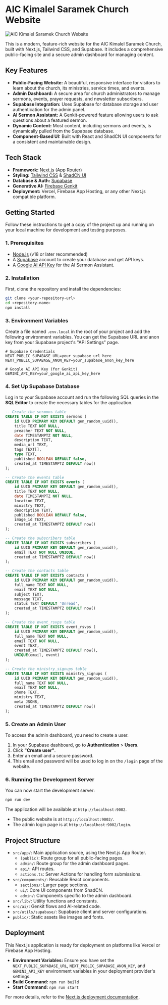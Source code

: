 # AIC Kimalel Saramek Church Website

![AIC Kimalel Saramek Church Website](https://mltlmcqkqqiubrjeasif.supabase.co/storage/v1/object/public/folders/photos/AIC%20%20Design.png)

This is a modern, feature-rich website for the AIC Kimalel Saramek Church, built with Next.js, Tailwind CSS, and Supabase. It includes a comprehensive public-facing site and a secure admin dashboard for managing content.

## Key Features

- **Public-Facing Website:** A beautiful, responsive interface for visitors to learn about the church, its ministries, service times, and events.
- **Admin Dashboard:** A secure area for church administrators to manage sermons, events, prayer requests, and newsletter subscribers.
- **Supabase Integration:** Uses Supabase for database storage and user authentication for the admin panel.
- **AI Sermon Assistant:** A Genkit-powered feature allowing users to ask questions about a featured sermon.
- **Dynamic Content:** Most content, including sermons and events, is dynamically pulled from the Supabase database.
- **Component-Based UI:** Built with React and ShadCN UI components for a consistent and maintainable design.

## Tech Stack

- **Framework:** [Next.js](https://nextjs.org/) (App Router)
- **Styling:** [Tailwind CSS](https://tailwindcss.com/) & [ShadCN UI](https://ui.shadcn.com/)
- **Database & Auth:** [Supabase](https://supabase.io/)
- **Generative AI:** [Firebase Genkit](https://firebase.google.com/docs/genkit)
- **Deployment:** Vercel, Firebase App Hosting, or any other Next.js compatible platform.

## Getting Started

Follow these instructions to get a copy of the project up and running on your local machine for development and testing purposes.

### 1. Prerequisites

- [Node.js](https://nodejs.org/) (v18 or later recommended)
- A [Supabase](https://supabase.io/) account to create your database and get API keys.
- A [Google AI API Key](https://aistudio.google.com/app/apikey) for the AI Sermon Assistant.

### 2. Installation

First, clone the repository and install the dependencies:

```bash
git clone <your-repository-url>
cd <repository-name>
npm install
```

### 3. Environment Variables

Create a file named `.env.local` in the root of your project and add the following environment variables. You can get the Supabase URL and anon key from your Supabase project's "API Settings" page.

```
# Supabase Credentials
NEXT_PUBLIC_SUPABASE_URL=your_supabase_url_here
NEXT_PUBLIC_SUPABASE_ANON_KEY=your_supabase_anon_key_here

# Google AI API Key (for Genkit)
GEMINI_API_KEY=your_google_ai_api_key_here
```

### 4. Set Up Supabase Database

Log in to your Supabase account and run the following SQL queries in the **SQL Editor** to create the necessary tables for the application.

```sql
-- Create the sermons table
CREATE TABLE IF NOT EXISTS sermons (
    id UUID PRIMARY KEY DEFAULT gen_random_uuid(),
    title TEXT NOT NULL,
    preacher TEXT NOT NULL,
    date TIMESTAMPTZ NOT NULL,
    description TEXT,
    media_url TEXT,
    tags TEXT[],
    type TEXT,
    published BOOLEAN DEFAULT false,
    created_at TIMESTAMPTZ DEFAULT now()
);

-- Create the events table
CREATE TABLE IF NOT EXISTS events (
    id UUID PRIMARY KEY DEFAULT gen_random_uuid(),
    title TEXT NOT NULL,
    date TIMESTAMPTZ NOT NULL,
    location TEXT,
    ministry TEXT,
    description TEXT,
    published BOOLEAN DEFAULT false,
    image_id TEXT,
    created_at TIMESTAMPTZ DEFAULT now()
);

-- Create the subscribers table
CREATE TABLE IF NOT EXISTS subscribers (
    id UUID PRIMARY KEY DEFAULT gen_random_uuid(),
    email TEXT NOT NULL UNIQUE,
    created_at TIMESTAMPTZ DEFAULT now()
);

-- Create the contacts table
CREATE TABLE IF NOT EXISTS contacts (
    id UUID PRIMARY KEY DEFAULT gen_random_uuid(),
    full_name TEXT NOT NULL,
    email TEXT NOT NULL,
    subject TEXT,
    message TEXT,
    status TEXT DEFAULT 'Unread',
    created_at TIMESTAMPTZ DEFAULT now()
);

-- Create the event_rsvps table
CREATE TABLE IF NOT EXISTS event_rsvps (
    id UUID PRIMARY KEY DEFAULT gen_random_uuid(),
    full_name TEXT NOT NULL,
    email TEXT NOT NULL,
    event TEXT,
    created_at TIMESTAMPTZ DEFAULT now(),
    UNIQUE(email, event)
);

-- Create the ministry_signups table
CREATE TABLE IF NOT EXISTS ministry_signups (
    id UUID PRIMARY KEY DEFAULT gen_random_uuid(),
    full_name TEXT NOT NULL,
    email TEXT NOT NULL,
    phone TEXT,
    ministry TEXT,
    meta JSONB,
    created_at TIMESTAMPTZ DEFAULT now()
);

```

### 5. Create an Admin User

To access the admin dashboard, you need to create a user.

1.  In your Supabase dashboard, go to **Authentication** > **Users**.
2.  Click **"Create user"**.
3.  Enter an email and a secure password.
4.  This email and password will be used to log in on the `/login` page of the website.

### 6. Running the Development Server

You can now start the development server:

```bash
npm run dev
```

The application will be available at `http://localhost:9002`.
- The public website is at `http://localhost:9002/`.
- The admin login page is at `http://localhost:9002/login`.

## Project Structure

- `src/app/`: Main application source, using the Next.js App Router.
  - `(public)`: Route group for all public-facing pages.
  - `admin/`: Route group for the admin dashboard pages.
  - `api/`: API routes.
  - `actions.ts`: Server Actions for handling form submissions.
- `src/components/`: Reusable React components.
  - `sections/`: Larger page sections.
  - `ui/`: Core UI components from ShadCN.
  - `admin/`: Components specific to the admin dashboard.
- `src/lib/`: Utility functions and constants.
- `src/ai/`: Genkit flows and AI-related code.
- `src/utils/supabase/`: Supabase client and server configurations.
- `public/`: Static assets like images and fonts.

## Deployment

This Next.js application is ready for deployment on platforms like Vercel or Firebase App Hosting.

- **Environment Variables:** Ensure you have set the `NEXT_PUBLIC_SUPABASE_URL`, `NEXT_PUBLIC_SUPABASE_ANON_KEY`, and `GEMINI_API_KEY` environment variables in your deployment provider's settings.
- **Build Command:** `npm run build`
- **Start Command:** `npm run start`

For more details, refer to the [Next.js deployment documentation](https://nextjs.org/docs/deployment).
